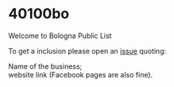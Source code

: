 # 40100bo
Welcome to Bologna Public List
    
To get a inclusion please open an <a href="https://github.com/par7133/40100bo/issues">issue</a> quoting:

Name of the business;   
website link (Facebook pages are also fine).   

